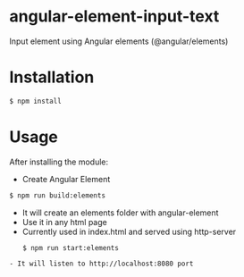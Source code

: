 # angular-element-input-text
Input element using Angular elements (@angular/elements)

# Installation

```sh
$ npm install
```
# Usage

After installing the module:
  - Create Angular Element
  ```sh
$ npm run build:elements

```
- It will create an elements folder with angular-element
- Use it in any html page
- Currently used in index.html and served using http-server
  ```sh
  $ npm run start:elements

```
- It will listen to http://localhost:8080 port
